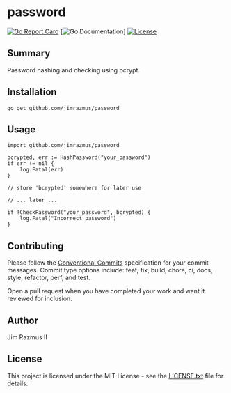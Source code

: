 # password

[![Go Report Card](https://goreportcard.com/badge/github.com/jimrazmus/password)](https://goreportcard.com/report/github.com/jimrazmus/password)
[![Go Documentation](https://pkg.go.dev/github.com/jimrazmus/password)]
[![License](http://img.shields.io/:license-mit-blue.svg?style=flat-square)](http://badges.mit-license.org)

## Summary

Password hashing and checking using bcrypt.

## Installation

`go get github.com/jimrazmus/password`

## Usage

```golang
import github.com/jimrazmus/password

bcrypted, err := HashPassword("your_password")
if err != nil {
    log.Fatal(err)
}

// store 'bcrypted' somewhere for later use

// ... later ...

if !CheckPassword("your_password", bcrypted) {
    log.Fatal("Incorrect password")
}
```

## Contributing

Please follow the [Conventional Commits](https://www.conventionalcommits.org/en/v1.0.0/) specification for your commit messages. Commit type options include: feat, fix, build, chore, ci, docs, style, refactor, perf, and test.

Open a pull request when you have completed your work and want it reviewed for inclusion.

## Author

Jim Razmus II

## License

This project is licensed under the MIT License - see the [LICENSE.txt](LICENSE.txt) file for details.
